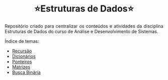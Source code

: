 <h1 align="center"> ⭐Estruturas de Dados⭐ </h1>

<p align="justify">Repositório criado para centralizar os conteúdos e atividades da disciplina Estruturas de Dados do curso de Análise e Desenvolvimento de Sistemas.</p>

Índice de temas:

* [Recursão](https://github.com/Jennyads/Estrutura_de_Dados/blob/main/Recurs%C3%A3o.md)
* [Dicionários](https://github.com/laaridiniz/Estruturas-de-dados/tree/main/Dicion%C3%A1rios)
* [Ponteiros](https://github.com/laaridiniz/Estruturas-de-dados/tree/main/Ponteiros)
* [Matrizes](https://github.com/laaridiniz/Estruturas-de-dados/tree/main/Matrizes)
* [Busca Binária](https://github.com/laaridiniz/Estruturas-de-dados/tree/main/Busca%20bin%C3%A1ria)


